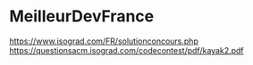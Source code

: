 # MeilleurDevFrance

https://www.isograd.com/FR/solutionconcours.php
https://questionsacm.isograd.com/codecontest/pdf/kayak2.pdf
